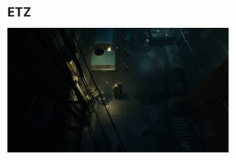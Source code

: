 # ETZ

![Capture d'écran du jeu](https://github.com/jasonchampagne/GameJam/blob/main/20250509-20250523/Projets/etz/screenshot.png)
